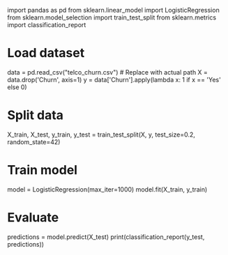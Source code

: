 import pandas as pd
from sklearn.linear_model import LogisticRegression
from sklearn.model_selection import train_test_split
from sklearn.metrics import classification_report

# Load dataset
data = pd.read_csv("telco_churn.csv")  # Replace with actual path
X = data.drop('Churn', axis=1)
y = data['Churn'].apply(lambda x: 1 if x == 'Yes' else 0)

# Split data
X_train, X_test, y_train, y_test = train_test_split(X, y, test_size=0.2, random_state=42)

# Train model
model = LogisticRegression(max_iter=1000)
model.fit(X_train, y_train)

# Evaluate
predictions = model.predict(X_test)
print(classification_report(y_test, predictions))
